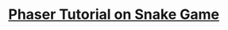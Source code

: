 # [Phaser Tutorial on Snake Game](http://tutorialzine.com/2015/06/making-your-first-html5-game-with-phaser/)
